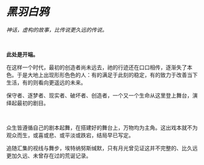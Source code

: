 # *黑羽白鸦*

*神话，虚构的故事，比传说更久远的传说。*

<br>

**此处是开端。**

在这样一个时代，最初的创造者尚未远去，祂的行迹还在口口相传，逐渐失了本色。于是大地上出现形形色色的人：有的满足于此刻的稳定，有的致力于改善当下生活，有的则看向更遥远的未来。

保守者、逐梦者、现实者、破坏者、创造者，一个又一个生命从这里登上舞台，演绎起最初的剧目。

<br>

众生皆遵循自己的剧本起舞，在搭建好的舞台上，万物均为主角。这出戏本就不为观众而生，或喜或悲、或平淡或跌宕，结局早已写定。

追随汇集的视线与舞步，埃特纳努斯缄默，只有月光曾见证这并不完整的、比久远更加久远、未曾存在过的荒诞记录。
